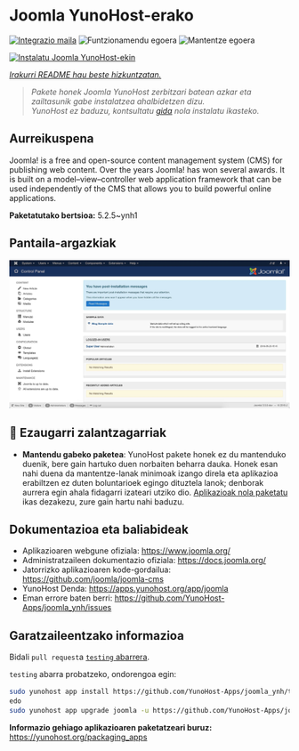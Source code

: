 <!--
Ohart ongi: README hau automatikoki sortu da <https://github.com/YunoHost/apps/tree/master/tools/readme_generator>ri esker
EZ editatu eskuz.
-->

# Joomla YunoHost-erako

[![Integrazio maila](https://apps.yunohost.org/badge/integration/joomla)](https://ci-apps.yunohost.org/ci/apps/joomla/)
![Funtzionamendu egoera](https://apps.yunohost.org/badge/state/joomla)
![Mantentze egoera](https://apps.yunohost.org/badge/maintained/joomla)

[![Instalatu Joomla YunoHost-ekin](https://install-app.yunohost.org/install-with-yunohost.svg)](https://install-app.yunohost.org/?app=joomla)

*[Irakurri README hau beste hizkuntzatan.](./ALL_README.md)*

> *Pakete honek Joomla YunoHost zerbitzari batean azkar eta zailtasunik gabe instalatzea ahalbidetzen dizu.*  
> *YunoHost ez baduzu, kontsultatu [gida](https://yunohost.org/install) nola instalatu ikasteko.*

## Aurreikuspena

Joomla! is a free and open-source content management system (CMS) for publishing web content. Over the years Joomla! has won several awards. It is built on a model–view–controller web application framework that can be used independently of the CMS that allows you to build powerful online applications.


**Paketatutako bertsioa:** 5.2.5~ynh1

## Pantaila-argazkiak

![Joomla(r)en pantaila-argazkia](./doc/screenshots/screenshot.jpg)

## :red_circle: Ezaugarri zalantzagarriak

- **Mantendu gabeko paketea**: YunoHost pakete honek ez du mantenduko duenik, bere gain hartuko duen norbaiten beharra dauka. Honek esan nahi duena da mantentze-lanak minimoak izango direla eta aplikazioa erabiltzen ez duten boluntarioek egingo dituztela lanok; denborak aurrera egin ahala fidagarri izateari utziko dio. [Aplikazioak nola paketatu](https://yunohost.org/packaging_apps_intro) ikas dezakezu, zure gain hartu nahi baduzu.

## Dokumentazioa eta baliabideak

- Aplikazioaren webgune ofiziala: <https://www.joomla.org/>
- Administratzaileen dokumentazio ofiziala: <https://docs.joomla.org/>
- Jatorrizko aplikazioaren kode-gordailua: <https://github.com/joomla/joomla-cms>
- YunoHost Denda: <https://apps.yunohost.org/app/joomla>
- Eman errore baten berri: <https://github.com/YunoHost-Apps/joomla_ynh/issues>

## Garatzaileentzako informazioa

Bidali `pull request`a [`testing` abarrera](https://github.com/YunoHost-Apps/joomla_ynh/tree/testing).

`testing` abarra probatzeko, ondorengoa egin:

```bash
sudo yunohost app install https://github.com/YunoHost-Apps/joomla_ynh/tree/testing --debug
edo
sudo yunohost app upgrade joomla -u https://github.com/YunoHost-Apps/joomla_ynh/tree/testing --debug
```

**Informazio gehiago aplikazioaren paketatzeari buruz:** <https://yunohost.org/packaging_apps>
